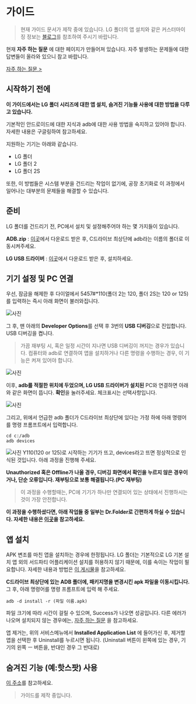 

# 가이드

> 현재 가이드 문서가 제작 중에 있습니다. LG 폴더의 앱 설치와 같은 커스터마이징 정보는 [블로그](https://garubanana.tistory.com/35)를 참조하여 주시기 바랍니다.

현재 **자주 하는 질문** 에 대한 페이지가 만들어져 있습니다. 자주 발생하는 문제들에 대한 답변들이 올라와 있으니 참고 바랍니다.

[자주 하는 질문 >](http://yvelta1.github.io/qna)

## 시작하기 전에
**이 가이드에서는 LG 폴더 시리즈에 대한 앱 설치, 숨겨진 기능들 사용에 대한 방법을 다루고 있습니다.**

기본적인 안드로이드에 대한 지식과 adb에 대한 사용 방법을 숙지하고 있어야 합니다. 자세한 내용은 구글링하여 참고하세요.

지원하는 기기는 아래와 같습니다.
 - LG 폴더
 - LG 폴더 2
 - LG 폴더 2S

또한, 이 방법들은 시스템 부분을 건드리는 작업이 없기에, 공장 초기화로 이 과정에서 일어나는 대부분의 문제들을 해결할 수 있습니다.

## 준비
LG 폴더를 건드리기 전, PC에서 설치 및 설정해주어야 하는 몇 가지들이 있습니다.

**ADB.zip** : [이곳](adb.zip)에서 다운로드 받은 후, C드라이브 최상단에 adb라는 이름의 폴더로 이동시켜주세요.

**LG USB 드라이버** : [이곳](https://softfamous.com/lg-mobile-driver/)에서 다운로드 받은 후, 설치하세요.

## 기기 설정 및 PC 연결
우선, 잠금을 해제한 후 다이얼에서 5457#*110(폴더 2는 120, 폴더 2S는 120 or 125)를 입력하는 즉시 아래 화면이 불러와집니다.

![사진](https://img1.daumcdn.net/thumb/R1280x0/?scode=mtistory2&fname=https://blog.kakaocdn.net/dn/cUbwjW/btquR14cFTe/K4KLPXmvuSaIQEGoYouH91/img.png)

그 후, 맨 아래의 **Developer Options**를 선택 후 3번의 **USB 디버깅**으로 진입합니다. USB 디버깅을 켭니다.

> 가끔 재부팅 시, 혹은 일정 시간이 지나면 USB 디버깅이 꺼지는 경우가 있습니다. 컴퓨터와 adb로 연결하여 앱을 설치하거나 다른 명령을 수행하는 경우, 이 기능은 켜져 있어야 합니다.

![사진](https://img1.daumcdn.net/thumb/R1280x0/?scode=mtistory2&fname=https://blog.kakaocdn.net/dn/GzGqZ/btquTay721L/TpZLK0neInoK8vXjypzIfK/img.png)

이후, **adb를 적절한 위치에 두었으며, LG USB 드라이버가 설치된** PC와 연결하면 아래와 같은 화면이 뜹니다. **확인**을 눌러주세요. 체크표시는 선택사항입니다.

![사진](https://img1.daumcdn.net/thumb/R1280x0/?scode=mtistory2&fname=https://blog.kakaocdn.net/dn/bFMrlA/btquSpwJldQ/UK39ffhu9kgW1IusIFsbdk/img.png)

그리고, 위에서 언급한 adb 폴더가 C드라이브 최상단에 있다는 가정 하에 아래 명령어를 명령 프롬프트에서 입력합니다.

    cd c:/adb
    adb devices

![사진](https://img1.daumcdn.net/thumb/R1280x0/?scode=mtistory2&fname=https://blog.kakaocdn.net/dn/bhDYRD/btquQwKy24n/qpvL19HIKUKh0p7vglbCKk/img.png)
Y110(120 or 125)로 시작하는 기기가 뜨고, devices라고 뜨면 정상적으로 인식된 것입니다. 아래 과정을 진행해 주세요.

**Unauthorized 혹은 Offline가 나올 경우, 디버깅 화면에서 확인을 누르지 않은 경우이거나, 단순 오류입니다. 재부팅으로 보통 해결됩니다.(PC 재부팅)**

>이 과정을 수행할때는, PC에 기기가 하나만 연결되어 있는 상태에서 진행하시는 것이 가장 안전합니다.

**이 과정을 수행하셨다면, 아래 작업들 중 일부는 Dr.Folder로 간편하게 하실 수 있습니다. 자세한 내용은 [이곳](https://yvelta1.github.io/#drfolder)을 참고하세요.**

## 앱 설치

APK 변조를 마친 앱을 설치하는 경우에 한정됩니다.
LG 폴더는 기본적으로 LG 기본 설치 앱 외의 서드파티 어플리케이션 설치를 허용하지 않기 때문에, 이를 속이는 작업이 필요합니다. 자세한 내용과 방법은 [이 게시물](https://garubanana.tistory.com/46)을 참고하세요.

**C드라이브 최상단에 있는 ADB 폴더에, 패키지명을 변경시킨 apk 파일을 이동시킵니다.** 그 후, 아래 명령어를 명령 프롬프트에 입력 해 주세요.

    adb -d install -r (파일 이름.apk)
	
파일 크기에 따라 시간이 걸릴 수 있으며, Success가 나오면 성공입니다. 다른 에러가 나오며 설치되지 않는 경우에는, [자주 하는 질문](http://yvelta1.github.io/qna) 을 참고하세요.

앱 제거는, 위의 서비스메뉴에서 **Installed Application List** 에 들어가신 후, 제거할 앱을 선택한 후 Uninstall를 누르시면 됩니다. (Uninstall 버튼이 왼쪽에 있는 경우, 기기의 왼쪽 ㅡ 버튼을, 반대인 경우 그 반대로)


## 숨겨진 기능 (예:핫스팟) 사용

[이 주소](https://garubanana.tistory.com/37)를 참고하세요.
> 가이드를 제작 중입니다.